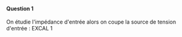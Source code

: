 #### Question 1
On étudie l'impédance d'entrée alors on coupe la source de tension d'entrée : EXCAL 1